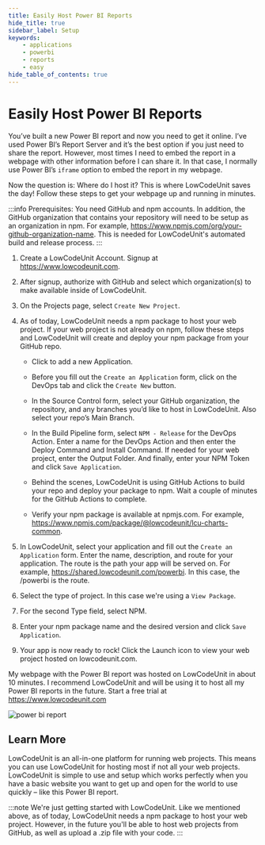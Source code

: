 ```yaml
---
title: Easily Host Power BI Reports
hide_title: true
sidebar_label: Setup
keywords:
    - applications
    - powerbi
    - reports
    - easy
hide_table_of_contents: true
---
```


# Easily Host Power BI Reports

You’ve built a new Power BI report and now you need to get it online. I’ve used Power BI’s Report Server and it’s the best option if you just need to share the report. However, most times I need to embed the report in a webpage with other information before I can share it. In that case, I normally use Power BI’s <code>iframe</code> option to embed the report in my webpage. 

Now the question is: Where do I host it? This is where LowCodeUnit saves the day! Follow these steps to get your webpage up and running in minutes. 

:::info
Prerequisites: You need GitHub and npm accounts. In addition, the GitHub organization that contains your repository will need to be setup as an organization in npm. For example, https://www.npmjs.com/org/your-github-organization-name. This is needed for LowCodeUnit's automated build and release process.
:::

1. Create a LowCodeUnit Account. Signup at https://www.lowcodeunit.com.  

2. After signup, authorize with GitHub and select which organization(s) to make available inside of LowCodeUnit. 

3. On the Projects page, select `Create New Project`. 

4. As of today, LowCodeUnit needs a npm package to host your web project. If your web project is not already on npm, follow these steps and LowCodeUnit will create and deploy your npm package from your GitHub repo. 

    - Click to add a new Application. 

    - Before you fill out the `Create an Application` form, click on the DevOps tab and click the `Create New` button. 

    - In the Source Control form, select your GitHub organization, the repository, and any branches you’d like to host in LowCodeUnit. Also select your repo’s Main Branch. 

    - In the Build Pipeline form, select `NPM - Release` for the DevOps Action. Enter a name for the DevOps Action and then enter the Deploy Command and Install Command. If needed for your web project, enter the Output Folder. And finally, enter your NPM Token and click `Save Application`. 

    - Behind the scenes, LowCodeUnit is using GitHub Actions to build your repo and deploy your package to npm. Wait a couple of minutes for the GitHub Actions to complete. 

    - Verify your npm package is available at npmjs.com. For example, https://www.npmjs.com/package/@lowcodeunit/lcu-charts-common. 

5. In LowCodeUnit, select your application and fill out the `Create an Application` form. Enter the name, description, and route for your application. The route is the path your app will be served on. For example, https://shared.lowcodeunit.com/powerbi. In this case, the /powerbi is the route. 

6. Select the type of project. In this case we're using a `View Package`. 

7. For the second Type field, select NPM.  

8. Enter your npm package name and the desired version and click `Save Application`. 

9. Your app is now ready to rock! Click the Launch icon to view your web project hosted on lowcodeunit.com. 

My webpage with the Power BI report was hosted on LowCodeUnit in about 10 minutes. I recommend LowCodeUnit and will be using it to host all my Power BI reports in the future. Start a free trial at https://www.lowcodeunit.com

![power bi report](/img/screenshots/powerbi-dashboard.png)

## Learn More
LowCodeUnit is an all-in-one platform for running web projects. This means you can use LowCodeUnit for hosting most if not all your web projects. LowCodeUnit is simple to use and setup which works perfectly when you have a basic website you want to get up and open for the world to use quickly – like this Power BI report.

:::note
We're just getting started with LowCodeUnit. Like we mentioned above, as of today, LowCodeUnit needs a npm package to host your web project. However, in the future you'll be able to host web projects from GitHub, as well as upload a .zip file with your code.
:::
